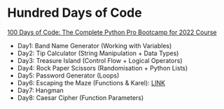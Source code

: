 # Hundred Days of Code
 [100 Days of Code: The Complete Python Pro Bootcamp for 2022 Course](https://www.udemy.com/share/103IHM3@ijHzamiO7zgha6fpZRkYk1yZHjNn-wDSKrQwMuNro1pOFWPn_CfeZj9mkelL7IZ5/)

- Day1: Band Name Generator (Working with Variables)
- Day2: Tip Calculator (String Manipulation + Data Types)
- Day3: Treasure Island (Control Flow + Logical Operators)
- Day4: Rock Paper Scissors (Randomisation + Python Lists)
- Day5: Password Generator (Loops)
- Day6: Escaping the Maze (Functions & Karel): [LINK](https://reeborg.ca/reeborg.html?lang=en&mode=python&menu=worlds%2Fmenus%2Freeborg_intro_en.json&name=Maze&url=worlds%2Ftutorial_en%2Fmaze1.json)
- Day7: Hangman
- Day8: Caesar Cipher (Function Parameters)
